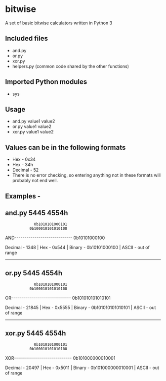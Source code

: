 # bitwise
A set of basic bitwise calculators written in Python 3

Included files
--------
 - and.py
 - or.py
 - xor.py
 - helpers.py (common code shared by the other functions)
 
Imported Python modules
-----------------------
  - sys

Usage
-----
 - and.py value1 value2
 - or.py value1 value2
 - xor.py value1 value2
 
Values can be in the following formats
--------------------------------------
 - Hex - 0x34
 - Hex - 34h
 - Decimal - 52
 - There is no error checking, so entering anything not in these formats will probably not end well.

Examples -
-----------------
and.py 5445 4554h
-----------------

                 0b1010101000101
               0b100010101010100
AND-----------------------------
                   0b10101000100

Decimal - 1348  |        Hex - 0x544    |        Binary - 0b10101000100         |        ASCII - out of range


----------------
or.py 5445 4554h
----------------

                 0b1010101000101
               0b100010101010100
OR------------------------------
               0b101010101010101

Decimal - 21845         |        Hex - 0x5555   |        Binary - 0b101010101010101     |        ASCII - out of range


-----------------
xor.py 5445 4554h
-----------------

                 0b1010101000101
               0b100010101010100
XOR-----------------------------
               0b101000000010001

Decimal - 20497         |        Hex - 0x5011   |        Binary - 0b101000000010001     |        ASCII - out of range
